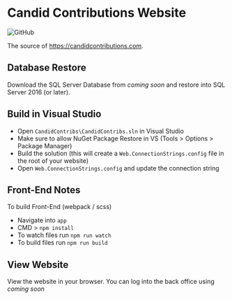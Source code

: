# Candid Contributions Website

![GitHub](https://img.shields.io/github/license/candidcontributions/Candid-Contribs-Web)

The source of https://candidcontributions.com.

## Database Restore

Download the SQL Server Database from <i>coming soon</i> and restore into SQL Server 2016 (or later).

## Build in Visual Studio

* Open `CandidContribs\CandidContribs.sln` in Visual Studio
* Make sure to allow NuGet Package Restore in VS (Tools > Options > Package Manager)
* Build the solution (this will create a `Web.ConnectionStrings.config` file in the root of your website)
* Open `Web.ConnectionStrings.config` and update the connection string

## Front-End Notes

To build Front-End (webpack / scss)

* Navigate into `app`
* CMD > `npm install`
* To watch files run `npm run watch`
* To build files run `npm run build`

## View Website

View the website in your browser. You can log into the back office using <i>coming soon</i>
